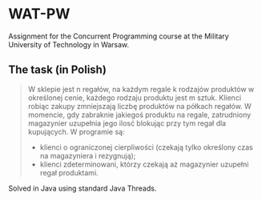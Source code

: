 # WAT-PW
Assignment for the Concurrent Programming course at the Military University of Technology in Warsaw.

## The task (in Polish)
> W sklepie jest n regałów, na każdym regale k rodzajów produktów w określonej cenie, każdego rodzaju produktu jest m sztuk.
> Klienci robiąc zakupy zmniejszają liczbę produktów na półkach regałów.
> W momencie, gdy zabraknie jakiegoś produktu na regale, zatrudniony magazynier uzupełnia jego ilosć blokując przy tym regał dla kupujących.
> W programie są:
> + klienci o ograniczonej cierpliwości (czekają tylko określony czas na magazyniera i rezygnują);
> + klienci zdeterminowani, którzy czekają aż magazynier uzupełni regał produktami.

Solved in Java using standard Java Threads.

